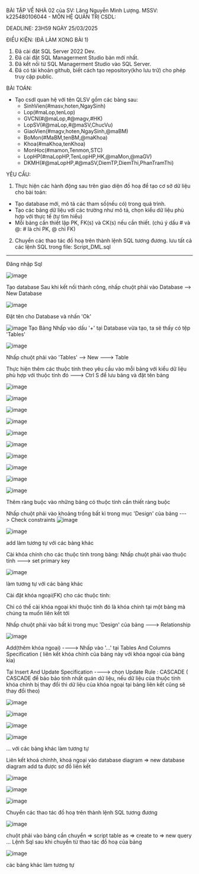 BÀI TẬP VỀ NHÀ 02 của SV: Lăng Nguyễn Minh Lượng. MSSV: k225480106044 - MÔN HỆ QUẢN TRỊ CSDL:

DEADLINE: 23H59 NGÀY 25/03/2025

ĐIỀU KIỆN: (ĐÃ LÀM XONG BÀI 1)
1. Đã cài đặt SQL Server 2022 Dev.
2. Đã cài đặt SQL Managerment Studio bản mới nhất.
3. Đã kết nối từ SQL Managerment Studio vào SQL Server.
4. Đã có tài khoản github, biết cách tạo repository(kho lưu trữ) cho phép truy cập public.

BÀI TOÁN:
- Tạo csdl quan hệ với tên QLSV gồm các bảng sau:
  + SinhVien(#masv,hoten,NgaySinh)
  + Lop(#maLop,tenLop)
  + GVCN(#@maLop,#@magv,#HK)
  + LopSV(#@maLop,#@maSV,ChucVu)
  + GiaoVien(#magv,hoten,NgaySinh,@maBM)
  + BoMon(#MaBM,tenBM,@maKhoa)
  + Khoa(#maKhoa,tenKhoa)
  + MonHoc(#mamon,Tenmon,STC)
  + LopHP(#maLopHP,TenLopHP,HK,@maMon,@maGV)
  + DKMH(#@maLopHP,#@maSV,DiemTP,DiemThi,PhanTramThi)

YÊU CẦU:
1. Thực hiện các hành động sau trên giao diện đồ hoạ để tạo cơ sở dữ liệu cho bài toán:
  + Tạo database mới, mô tả các tham số(nếu có) trong quá trình.
  + Tạo các bảng dữ liệu với các trường như mô tả, chọn kiểu dữ liệu phù hợp với thực tế (tự tìm hiểu)
  + Mỗi bảng cần thiết lập PK, FK(s) và CK(s) nếu cần thiết. (chú ý dấu # và @: # là chỉ PK, @ chỉ FK)
2. Chuyển các thao tác đồ hoạ trên thành lệnh SQL tương đương. lưu tất cả các lệnh SQL trong file: Script_DML.sql
------------------------------------------------------------------------------------------------------------------------------------------------------------------------------------


Đăng nhập Sql

![image](https://github.com/user-attachments/assets/20bd9f26-5515-4be9-aa5d-fddc26a90049)

Tạo database
Sau khi kết nối thành công, nhấp chuột phải vào Database --> New Database

![image](https://github.com/user-attachments/assets/9dc43bd8-a731-40aa-99ee-3b4a1f83cdd4)

Đặt tên cho Database và nhấn 'Ok'

![image](https://github.com/user-attachments/assets/958cc84f-7cd5-4428-9b38-fe5655002901)
Tạo Bảng
Nhấp vào dấu '+' tại Database vừa tạo, ta sẽ thấy có tệp 'Tables'

![image](https://github.com/user-attachments/assets/8a6db9b6-55bb-4be0-8a82-38731340349a)


Nhấp chuột phải vào 'Tables' --> New ---> Table

Thực hiện thêm các thuộc tính theo yêu cầu vào mỗi bảng với kiểu dữ liệu phù hợp với thuộc tính đó ---> Ctrl S để lưu bảng và đặt tên bảng

![image](https://github.com/user-attachments/assets/7c49f0df-173f-4a3f-b124-0cfd384a3336)


![image](https://github.com/user-attachments/assets/4ff785d0-cac7-4a57-8d39-920e64cb42bd)


![image](https://github.com/user-attachments/assets/7394eee9-32a6-4f18-9399-546aa9d21dd4)


![image](https://github.com/user-attachments/assets/440a4e50-dbb5-4168-9d27-bb9c82e9f83e)


![image](https://github.com/user-attachments/assets/ec633e54-2639-4003-89af-63b21cd38cd5)


![image](https://github.com/user-attachments/assets/309c3ada-b2ee-4a2c-8694-ff7ad68cdd0b)


![image](https://github.com/user-attachments/assets/e3886f07-1568-4994-b4ca-71f86f8807ca)


![image](https://github.com/user-attachments/assets/007ae36b-fd5c-46e7-9428-6d64d5e0c062)


![image](https://github.com/user-attachments/assets/5bf01081-adad-4fd0-964c-c3cc40896323)


![image](https://github.com/user-attachments/assets/9d9f027d-59b6-40b8-8e86-b3188eb67096)


Thêm ràng buộc vào những bảng có thuộc tính cần thiết ràng buộc

Nhấp chuột phải vào khoảng trống bất kì trong mục 'Design' của bảng ---> Check constraints
![image](https://github.com/user-attachments/assets/09929bab-aead-4ee6-af4d-82227b9b2956)

![image](https://github.com/user-attachments/assets/27475e4e-baa3-4201-86d0-aa8819675c34)

add 
làm tương tự với các bảng khác


Cài khóa chính cho các thuộc tính trong bảng:
Nhấp chuột phải vào thuộc tính ---> set primary key

![image](https://github.com/user-attachments/assets/cf63edcb-d463-4bda-90d6-d968099b7b82)

làm tương tự với các bảng khác

Cài đặt khóa ngoại(FK) cho các thuộc tính:

Chỉ có thể cài khóa ngoại khi thuộc tính đó là khóa chính tại một bảng mà chúng ta muốn liên kết tới

Nhấp chuột phải vào bất kì trong mục 'Design' của bảng ---> Relationship

![image](https://github.com/user-attachments/assets/fa0d655d-13e7-44ed-b5f5-50ef32e74414)

Add(thêm khóa ngoại) ----> Nhấp vào '...' tại Tables And Columns Specification ( liên kết khóa chính của bảng này với khóa ngoại của bảng kia)

Tại Insert And Update Specification ----> chọn Update Rule : CASCADE ( CASCADE để bảo bảo tính nhất quán dữ liệu, nếu dữ liệu của thuộc tính khóa chính bị thay đổi thì dữ liệu của khóa ngoại tại bảng liên kết cũng sẽ thay đổi theo)

![image](https://github.com/user-attachments/assets/82a4978b-b4cf-428c-b341-5fab19080603)


![image](https://github.com/user-attachments/assets/0a2e780f-01dc-4475-9997-4f807d6a5279)


![image](https://github.com/user-attachments/assets/b6fcc7fd-8751-4c16-8fd2-58f7346b35b6)


![image](https://github.com/user-attachments/assets/197b1e9c-a839-4737-8faf-db4249dba2c9)


... với các bảng khác làm tương tự


Liên kết khoá chínhh, khoá ngoại
vào database diagram => new database diagram
add ta được sơ đồ liên kết

![image](https://github.com/user-attachments/assets/128f712f-153c-4134-859c-8220720df27d)

![image](https://github.com/user-attachments/assets/2a0677b1-7b97-4eb5-ac22-84197b741b38)

![image](https://github.com/user-attachments/assets/ddc38bb7-ff27-4fe3-bba7-79dbb761195e)


Chuyển các thao tác đồ hoạ trên thành lệnh SQL tương đương

![image](https://github.com/user-attachments/assets/d501c88c-5e3d-4943-a8d0-11dc060f0788)

chuột phải vào bảng cần chuyển => script table as => create to => new query ... 
Lệnh Sql sau khi chuyển từ thao tác đồ hoạ của bảng 

![image](https://github.com/user-attachments/assets/9bb287b0-3fee-4d03-a8c2-67b878b69e58)



các bảng khác làm tương tự 











